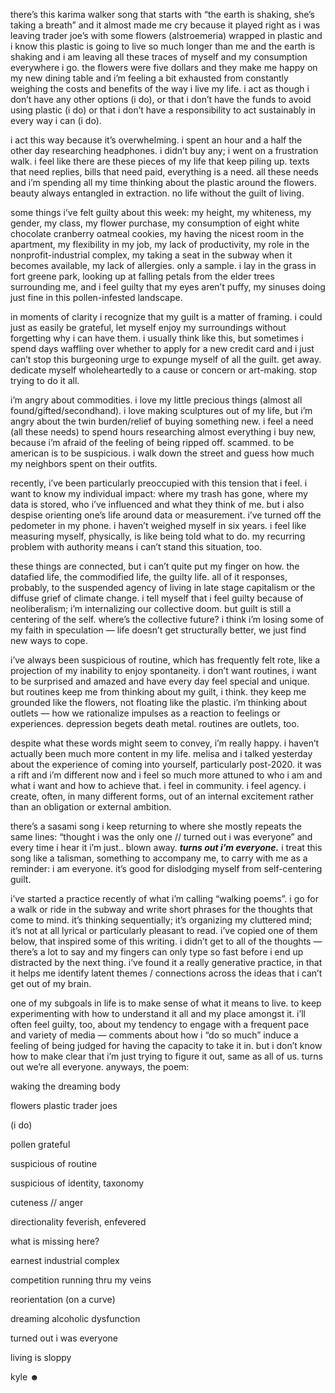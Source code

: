 
there&rsquo;s this karima walker song that starts with &ldquo;the earth is shaking, she&rsquo;s taking a breath&rdquo; and it almost made me cry because it played right as i was leaving trader joe&rsquo;s with some flowers (alstroemeria) wrapped in plastic and i know this plastic is going to live so much longer than me and the earth is shaking and i am leaving all these traces of myself and my consumption everywhere i go. the flowers were five dollars and they make me happy on my new dining table and i&rsquo;m feeling a bit exhausted from constantly weighing the costs and benefits of the way i live my life. i act as though i don&rsquo;t have any other options (i do), or that i don&rsquo;t have the funds to avoid using plastic (i do) or that i don&rsquo;t have a responsibility to act sustainably in every way i can (i do).


i act this way because it&rsquo;s overwhelming. i spent an hour and a half the other day researching headphones. i didn&rsquo;t buy any; i went on a frustration walk. i feel like there are these pieces of my life that keep piling up. texts that need replies, bills that need paid, everything is a need. all these needs and i&rsquo;m spending all my time thinking about the plastic around the flowers. beauty always entangled in extraction. no life without the guilt of living.


some things i&rsquo;ve felt guilty about this week: my height, my whiteness, my gender, my class, my flower purchase, my consumption of eight white chocolate cranberry oatmeal cookies, my having the nicest room in the apartment, my flexibility in my job, my lack of productivity, my role in the nonprofit-industrial complex, my taking a seat in the subway when it becomes available, my lack of allergies. only a sample. i lay in the grass in fort greene park, looking up at falling petals from the elder trees surrounding me, and i feel guilty that my eyes aren&rsquo;t puffy, my sinuses doing just fine in this pollen-infested landscape.


in moments of clarity i recognize that my guilt is a matter of framing. i could just as easily be grateful, let myself enjoy my surroundings without forgetting why i can have them. i usually think like this, but sometimes i spend days waffling over whether to apply for a new credit card and i just can&rsquo;t stop this burgeoning urge to expunge myself of all the guilt. get away. dedicate myself wholeheartedly to a cause or concern or art-making. stop trying to do it all.


i&rsquo;m angry about commodities. i love my little precious things (almost all found/gifted/secondhand). i love making sculptures out of my life, but i&rsquo;m angry about the twin burden/relief of buying something new. i feel a need (all these needs) to spend hours researching almost everything i buy new, because i&rsquo;m afraid of the feeling of being ripped off. scammed. to be american is to be suspicious. i walk down the street and guess how much my neighbors spent on their outfits.


recently, i&rsquo;ve been particularly preoccupied with this tension that i feel. i want to know my individual impact: where my trash has gone, where my data is stored, who i&rsquo;ve influenced and what they think of me. but i also despise orienting one&rsquo;s life around data or measurement. i&rsquo;ve turned off the pedometer in my phone. i haven&rsquo;t weighed myself in six years. i feel like measuring myself, physically, is like being told what to do. my recurring problem with authority means i can&rsquo;t stand this situation, too.


these things are connected, but i can&rsquo;t quite put my finger on how. the datafied life, the commodified life, the guilty life. all of it responses, probably, to the suspended agency of living in late stage capitalism or the diffuse grief of climate change. i tell myself that i feel guilty because of neoliberalism; i&rsquo;m internalizing our collective doom. but guilt is still a centering of the self. where&rsquo;s the collective future? i think i&rsquo;m losing some of my faith in speculation &mdash; life doesn&rsquo;t get structurally better, we just find new ways to cope.


i&rsquo;ve always been suspicious of routine, which has frequently felt rote, like a projection of my inability to enjoy spontaneity. i don&rsquo;t want routines, i want to be surprised and amazed and have every day feel special and unique. but routines keep me from thinking about my guilt, i think. they keep me grounded like the flowers, not floating like the plastic. i&rsquo;m thinking about outlets &mdash; how we rationalize impulses as a reaction to feelings or experiences. depression begets death metal. routines are outlets, too.


despite what these words might seem to convey, i&rsquo;m really happy. i haven&rsquo;t actually been much more content in my life. melisa and i talked yesterday about the experience of coming into yourself, particularly post-2020. it was a rift and i&rsquo;m different now and i feel so much more attuned to who i am and what i want and how to achieve that. i feel in community. i feel agency. i create, often, in many different forms, out of an internal excitement rather than an obligation or external ambition.


there&rsquo;s a sasami song i keep returning to where she mostly repeats the same lines: &ldquo;thought i was the only one // turned out i was everyone&rdquo; and every time i hear it i&rsquo;m just.. blown away.&nbsp;<em><strong><strong><strong><strong><strong><strong><strong><strong><strong><strong><strong><strong>turns out i&rsquo;m everyone.</strong></strong></strong></strong></strong></strong></strong></strong></strong></strong></strong></strong></em>&nbsp;i treat this song like a talisman, something to accompany me, to carry with me as a reminder: i am everyone. it&rsquo;s good for dislodging myself from self-centering guilt.


i&rsquo;ve started a practice recently of what i&rsquo;m calling &ldquo;walking poems&rdquo;. i go for a walk or ride in the subway and write short phrases for the thoughts that come to mind. it&rsquo;s thinking sequentially; it&rsquo;s organizing my cluttered mind; it&rsquo;s not at all lyrical or particularly pleasant to read. i&rsquo;ve copied one of them below, that inspired some of this writing. i didn&rsquo;t get to all of the thoughts &mdash; there&rsquo;s a lot to say and my fingers can only type so fast before i end up distracted by the next thing. i&rsquo;ve found it a really generative practice, in that it helps me identify latent themes / connections across the ideas that i can&rsquo;t get out of my brain.


one of my subgoals in life is to make sense of what it means to live. to keep experimenting with how to understand it all and my place amongst it. i&rsquo;ll often feel guilty, too, about my tendency to engage with a frequent pace and variety of media &mdash; comments about how i &ldquo;do so much&rdquo; induce a feeling of being judged for having the capacity to take it in. but i don&rsquo;t know how to make clear that i&rsquo;m just trying to figure it out, same as all of us. turns out we&rsquo;re all everyone. anyways, the poem:


waking the dreaming body

flowers plastic trader joes

(i do)

pollen grateful

suspicious of routine

suspicious of identity, taxonomy

cuteness // anger

directionality feverish, enfevered

what is missing here?

earnest industrial complex

competition running thru my veins

reorientation (on a curve)

dreaming alcoholic dysfunction

turned out i was everyone

living is sloppy


kyle ☻



